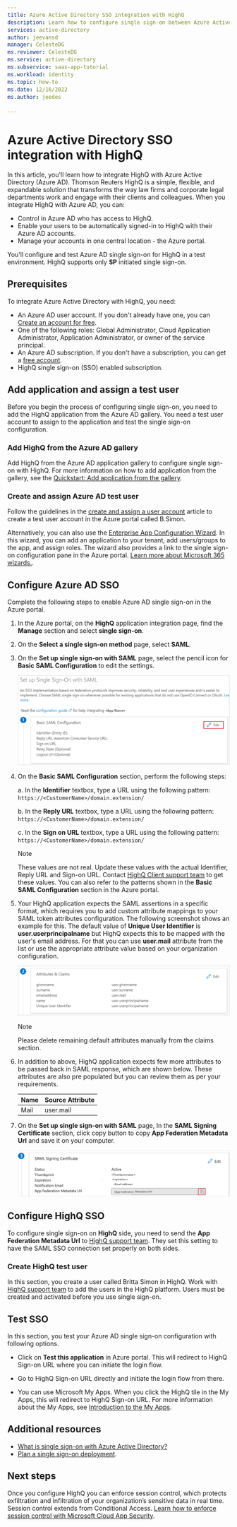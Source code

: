 ```yaml
---
title: Azure Active Directory SSO integration with HighQ
description: Learn how to configure single sign-on between Azure Active Directory and HighQ.
services: active-directory
author: jeevansd
manager: CelesteDG
ms.reviewer: CelesteDG
ms.service: active-directory
ms.subservice: saas-app-tutorial
ms.workload: identity
ms.topic: how-to
ms.date: 12/16/2022
ms.author: jeedes

---
```


# Azure Active Directory SSO integration with HighQ

In this article, you'll learn how to integrate HighQ with Azure Active Directory (Azure AD). Thomson Reuters HighQ is a simple, flexible, and expandable solution that transforms the way law firms and corporate legal departments work and engage with their clients and colleagues. When you integrate HighQ with Azure AD, you can:

* Control in Azure AD who has access to HighQ.
* Enable your users to be automatically signed-in to HighQ with their Azure AD accounts.
* Manage your accounts in one central location - the Azure portal.

You'll configure and test Azure AD single sign-on for HighQ in a test environment. HighQ supports only **SP** initiated single sign-on.

## Prerequisites

To integrate Azure Active Directory with HighQ, you need:

* An Azure AD user account. If you don't already have one, you can [Create an account for free](https://azure.microsoft.com/free/?WT.mc_id=A261C142F).
* One of the following roles: Global Administrator, Cloud Application Administrator, Application Administrator, or owner of the service principal.
* An Azure AD subscription. If you don't have a subscription, you can get a [free account](https://azure.microsoft.com/free/).
* HighQ single sign-on (SSO) enabled subscription.

## Add application and assign a test user

Before you begin the process of configuring single sign-on, you need to add the HighQ application from the Azure AD gallery. You need a test user account to assign to the application and test the single sign-on configuration.

### Add HighQ from the Azure AD gallery

Add HighQ from the Azure AD application gallery to configure single sign-on with HighQ. For more information on how to add application from the gallery, see the [Quickstart: Add application from the gallery](../manage-apps/add-application-portal.md).

### Create and assign Azure AD test user

Follow the guidelines in the [create and assign a user account](../manage-apps/add-application-portal-assign-users.md) article to create a test user account in the Azure portal called B.Simon.

Alternatively, you can also use the [Enterprise App Configuration Wizard](https://portal.office.com/AdminPortal/home?Q=Docs#/azureadappintegration). In this wizard, you can add an application to your tenant, add users/groups to the app, and assign roles. The wizard also provides a link to the single sign-on configuration pane in the Azure portal. [Learn more about Microsoft 365 wizards.](/microsoft-365/admin/misc/azure-ad-setup-guides). 

## Configure Azure AD SSO

Complete the following steps to enable Azure AD single sign-on in the Azure portal.

1. In the Azure portal, on the **HighQ** application integration page, find the **Manage** section and select **single sign-on**.
1. On the **Select a single sign-on method** page, select **SAML**.
1. On the **Set up single sign-on with SAML** page, select the pencil icon for **Basic SAML Configuration** to edit the settings.

   ![Screenshot shows how to edit Basic SAML Configuration.](common/edit-urls.png "Basic Configuration")

1. On the **Basic SAML Configuration** section, perform the following steps:

    a. In the **Identifier** textbox, type a URL using the following pattern:
    `https://<CustomerName>/domain.extension/`

    b. In the **Reply URL** textbox, type a URL using the following pattern:
    `https://<CustomerName>/domain.extension/`

    c. In the **Sign on URL** textbox, type a URL using the following pattern:
    `https://<CustomerName>/domain.extension/`

   > [!NOTE]
   > These values are not real. Update these values with the actual Identifier, Reply URL and Sign-on URL. Contact [HighQ Client support team](mailto:highq-support@thomsonreuters.com) to get these values. You can also refer to the patterns shown in the **Basic SAML Configuration** section in the Azure portal.

1. Your HighQ application expects the SAML assertions in a specific format, which requires you to add custom attribute mappings to your SAML token attributes configuration. The following screenshot shows an example for this. The default value of **Unique User Identifier** is **user.userprincipalname** but HighQ expects this to be mapped with the user's email address. For that you can use **user.mail** attribute from the list or use the appropriate attribute value based on your organization configuration.

	![Screenshot shows the image of attributes.](common/default-attributes.png "Image")

    > [!NOTE]
    > Please delete remaining default attributes manually from the claims section.

1. In addition to above, HighQ application expects few more attributes to be passed back in SAML response, which are shown below. These attributes are also pre populated but you can review them as per your requirements.

    | Name | Source Attribute|
    | ------------ | --------- |
    | Mail | user.mail |

1. On the **Set up single sign-on with SAML** page, In the **SAML Signing Certificate** section, click copy button to copy **App Federation Metadata Url** and save it on your computer.

	![Screenshot shows the Certificate download link.](common/copy-metadataurl.png "Certificate")

## Configure HighQ SSO

To configure single sign-on on **HighQ** side, you need to send the **App Federation Metadata Url** to [HighQ support team](mailto:highq-support@thomsonreuters.com). They set this setting to have the SAML SSO connection set properly on both sides.

### Create HighQ test user

In this section, you create a user called Britta Simon in HighQ. Work with [HighQ support team](mailto:highq-support@thomsonreuters.com) to add the users in the HighQ platform. Users must be created and activated before you use single sign-on.

## Test SSO 

In this section, you test your Azure AD single sign-on configuration with following options. 

* Click on **Test this application** in Azure portal. This will redirect to HighQ Sign-on URL where you can initiate the login flow. 

* Go to HighQ Sign-on URL directly and initiate the login flow from there.

* You can use Microsoft My Apps. When you click the HighQ tile in the My Apps, this will redirect to HighQ Sign-on URL. For more information about the My Apps, see [Introduction to the My Apps](../user-help/my-apps-portal-end-user-access.md).

## Additional resources

* [What is single sign-on with Azure Active Directory?](../manage-apps/what-is-single-sign-on.md)
* [Plan a single sign-on deployment](../manage-apps/plan-sso-deployment.md).

## Next steps

Once you configure HighQ you can enforce session control, which protects exfiltration and infiltration of your organization’s sensitive data in real time. Session control extends from Conditional Access. [Learn how to enforce session control with Microsoft Cloud App Security](/cloud-app-security/proxy-deployment-aad).
